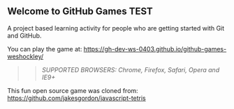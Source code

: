 ## Welcome to GitHub Games TEST

A project based learning activity for people who are getting started with Git and GitHub.

You can play the game at: https://gh-dev-ws-0403.github.io/github-games-weshockley/

>> _*SUPPORTED BROWSERS*: Chrome, Firefox, Safari, Opera and IE9+_

This fun open source game was cloned from: https://github.com/jakesgordon/javascript-tetris
